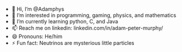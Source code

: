 - 👋 Hi, I’m @Adamphys
- 👀 I’m interested in programming, gaming, physics, and mathematics
- 🌱 I’m currently learning python, C, and Java
- 📫 Reach me on linkedin: linkedin.com/in/adam-peter-murphy/
- 😄 Pronouns: He/him
- ⚡ Fun fact: Neutrinos are mysterious little particles


